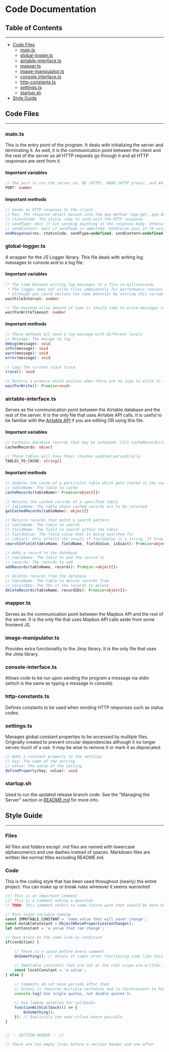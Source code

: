 # Code Documentation

## Table of Contents

---
- [Code Files](#code-files)
  - [main.ts](#maints)
  - [global-logger.ts](#global-loggerts)
  - [airtable-interface.ts](#airtable-interfacets)
  - [mapper.ts](#mapperts)
  - [image-manipulator.ts](#image-manipulatorts)
  - [console.interface.ts](#console-interfacets)
  - [http-constants.ts](#http-constantsts)
  - [settings.ts](#settingsts)
  - [startup.sh](#startupsh)
- [Style Guide](#style-guide)

## Code Files

---
### main.ts
This is the entry point of the program. It deals with initializing the server and terminating it. As well, it is the communication point between the client and the rest of the server as all HTTP requests go through it and all HTTP responses are sent from it.

#### Important variables
```typescript
// The port to run the server on. 80 (HTTP), 8080 (HTTP proxy), and 443 (HTTPS) are what should be used for web servers.
PORT: number
```

#### Important methods
```typescript
// Sends an HTTP response to the client.
// Res: The response object passed into the app.method (app.get, app.delete, etc) method
// statusCode: The status code to send with the HTTP response
// sendType: Omit if not sending anything in the response body. Otherwise specify a value from the sendTypes enumerator
// sendContent: omit if sendType is ommitted. Otherwise pass in th value of the response body
endResponse(res, statusCode, sendType=undefined, sendContent=undefined): void
```

### global-logger.ts
A wrapper for the JS Logger library. This file deals with writing log messages to console and to a log file.

#### Important variables
```typescript
/* The time between writing log messages to a file in milliseconds
 * The logger does not write files immeidately for performance reasons
 * although you could imitate the same behavior by setting this variable to 1 */
waitFileInterval: number

// The maximum allow amound of time it should take to write messages to a log file in milliseconds
waitForWriteTimeout: number
```

#### Important methods
```typescript
// These methods all send a log message with different levels
// Message: The mesage to log
debug(message): void
info(message): void
warn(message): void
error(message): void
        
// Logs the current stack trace
trace(): void
        
// Returns a promise which esolves when there are no logs to write to file or rejects if it times out
waitForWrite(): Promise<void>
```

### airtable-interface.ts
Serves as the communication point between the Airtable database and the rest of the server. It is the only file that uses Airtable API calls. It is useful to be familiar with the [Airtable API](https://airtable.com/appCiX72O5Fc9qfOo/api/docs#javascript/introduction) if you are editing OR using this file.

#### Important variables
```typescript
// Contains database records that may be outdated. Call cacheRecords(tableName) to update a table's cache
cachedRecords: object

// These tables will have their chaches updated periodically
TABLES_TO_CACHE: string[]
```

#### Important methods
```typescript
// Updates the cache of a particular table which gets stored in the cachedRecords variable. Returns the updated records from that table
// tableName: The table to cache
cacheRecords(tableName): Promise<object[]>
        
// Returns the cached records of a specified table
// tableName: The table whose cached records are to be returned
getCachedRecords(tableName): object[]

// Returns records that match a search pattern
// tableName: The table to search
// fieldName: The field to search within the table
// fieldValue: The field value that is being searched for
// isExact: Only affects the result if fieldValue is a string. If true, string must match exactly. If false, string only needs to be constained in the record
searchInField(tableName, fieldName, fieldValue, ixExact): Promise<object[]>
        
// Adds a record to the database
// tableName: The table to add the record to
// records: The records to add
addRecords(tableName, records): Promise:<object[]>

// Deletes records from the database
// tableName: The table to delete records from
// recordIDs: The IDs of the records to delete
deleteRecords(tableName, recordIDs): Promise<object[]>
```

### mapper.ts
Serves as the communication point between the Mapbox API and the rest of the server. It is the only file that uses Mapbox API calls aside from some frontend JS.

### image-manipulator.ts
Provides extra functionality to the Jimp library. It is the only file that uses the Jimp library.

### console-interface.ts
Allows code to be run upon sending the program a message via stdin (which is the same as typing a message in console).

### http-constants.ts
Defines constants to be used when sending HTTP responses such as status codes.

### settings.ts
Manages global constant properties to be accessed by multiple files. Originally created to prevent circular dependencies although it no longer serves much of a use. It may be wise to remove it or mark it as deprecated.

```typescript
// Adds a constant property to the settings
// key: The name of the setting
// value: The value of the setting
defineProperty(key, value): void
```

### startup.sh
Used to run the updated release branch code. See the "Managing the Server" section in [README.md](README.md) for more info.

## Style Guide

---
### Files
All files and folders except .md files are named with lowercase alphanumerics and use dashes instead of spaces. Markdown files are written like normal titles excluding README.md.

### Code
This is the coding style that has been used throughout (nearly) the entire project. You can make up or break rules wherever it seems warranted
```typescript
//! This is an important comment
//? This is a comment asking a question
// TODO: This comment refers to some future work that should be done here

// Root scope variable naming
const IMMUTABLE_CONSTANT = 'some value that will never change';
const mutableConstant = ObjectWhosePropertiesCanChange();
let notConstant = 'a value that can change';

// Open brace on the same line as condition
if(condition) {
    
    // There is a space before every comment
    doSomething(); // Unless it comes after functioning code like this
    
    // Immutable constants that are not at the root scope are written in cammel case
    const localConstant = 'a value';
} else {
    
    // Comments do not have periods after them
    // Unless it requires multiple sentences and is inconvenient to have a new comment for each sentence
    console.log('Use single quotes, not double quotes');
    
    // Use lambda notation for callbacks
    functionWithCallback(() => {
        doSomething();
    }); // Explicitly use semi-colons where possible
}


// -- SECTION HEADER -- //

// There are two empty lines before a section header and one after
```

